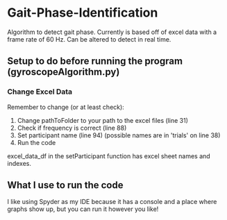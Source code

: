 # Gait-Phase-Identification

Algorithm to detect gait phase. Currently is based off of excel data with a frame rate of 60 Hz.
Can be altered to detect in real time.

## Setup to do before running the program (gyroscopeAlgorithm.py)


### Change Excel Data
Remember to change (or at least check):
1. Change pathToFolder to your path to the excel files (line 31)
2. Check if frequency is correct (line 88)
3. Set participant name (line 94) (possible names are in 'trials' on line 38)
4. Run the code

excel_data_df in the setParticipant function has excel sheet names and indexes.


## What I use to run the code
I like using Spyder as my IDE because it has a console and a place where graphs show up, but you can run it however you like!
